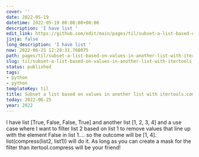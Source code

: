 ```yaml
---
cover: ''
date: 2022-05-19
datetime: 2022-05-19 00:00:00+00:00
description: 'I have list '
edit_link: https://github.com/edit/main/pages/til/subset-a-list-based-on-values-in-another-list-with-itertools.compress.md
jinja: false
long_description: 'I have list '
now: 2022-06-25 12:28:31.768075
path: pages/til/subset-a-list-based-on-values-in-another-list-with-itertools.compress.md
slug: til/subset-a-list-based-on-values-in-another-list-with-itertools.compress
status: published
tags:
- python
- python
templateKey: til
title: Subset a list based on values in another list with itertools.compress
today: 2022-06-25
year: 2022
---
```


I have list [True, False, False, True] and another list [1, 2, 3, 4] and a use case where I want to filter list 2 based on list 1 to remove values that line up with the element False in list 1.... so the outcome will be [1, 4]. list(compress(list2, list1)) will do it. As long as you can create a mask for the filter than itertool.compress will be your friend!